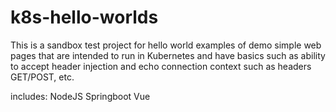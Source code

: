 # k8s-hello-worlds

This is a sandbox test project for hello world examples of demo simple web pages that are intended to run in Kubernetes and have basics such as ability to accept header injection and echo connection context such as headers GET/POST, etc.

includes:
NodeJS
Springboot
Vue
